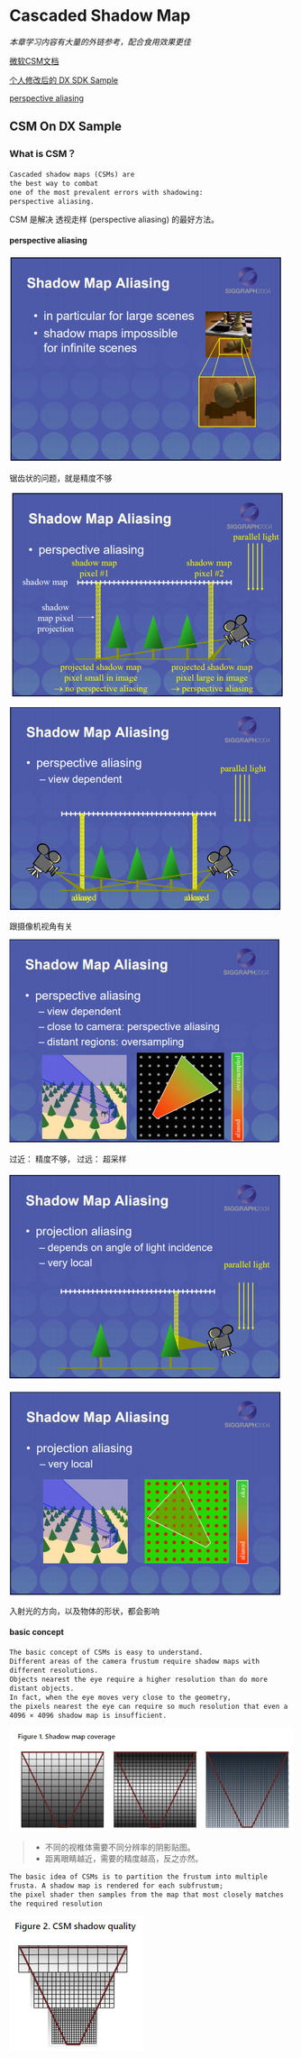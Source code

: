 ﻿# Cascaded Shadow Map
*本章学习内容有大量的外链参考，配合食用效果更佳*

[微软CSM文档](https://docs.microsoft.com/en-us/windows/desktop/dxtecharts/cascaded-shadow-maps)

[个人修改后的 DX SDK Sample](https://github.com/YuMoZhiChu/directx-sdk-samples)

[perspective aliasing](http://jankautz.com/courses/ShadowCourse/03-PerspectiveSM.pdf)

## CSM On DX Sample

### What is CSM？

```
Cascaded shadow maps (CSMs) are 
the best way to combat 
one of the most prevalent errors with shadowing: 
perspective aliasing. 
```

CSM 是解决 透视走样 (perspective aliasing) 的最好方法。

#### perspective aliasing

![1](CSM_Learn/perspective_aliasing/1.png)

锯齿状的问题，就是精度不够

![2](CSM_Learn/perspective_aliasing/2.png)

![3](CSM_Learn/perspective_aliasing/3.png)

跟摄像机视角有关

![4](CSM_Learn/perspective_aliasing/4.png)

过近： 精度不够， 过远： 超采样

![5](CSM_Learn/perspective_aliasing/5.png)

![6](CSM_Learn/perspective_aliasing/6.png)

入射光的方向，以及物体的形状，都会影响

#### basic concept
```
The basic concept of CSMs is easy to understand.
Different areas of the camera frustum require shadow maps with different resolutions.
Objects nearest the eye require a higher resolution than do more distant objects. 
In fact, when the eye moves very close to the geometry, 
the pixels nearest the eye can require so much resolution that even a 4096 × 4096 shadow map is insufficient.
```

![1](CSM_Learn/CSM_on_ms/1.png)

>* 不同的视椎体需要不同分辨率的阴影贴图。
>* 距离眼睛越近，需要的精度越高，反之亦然。

```
The basic idea of CSMs is to partition the frustum into multiple frusta. A shadow map is rendered for each subfrustum;
the pixel shader then samples from the map that most closely matches the required resolution 
```

![2](CSM_Learn/CSM_on_ms/2.png)


